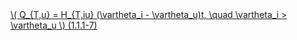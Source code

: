 <a href="/eco2_guide_center/1.%20ECO2%20Logic%20Guide/Hee1_Equation_List.html" class="equation-link" target="_blank" rel="noopener noreferrer">
  \( Q_{T,u} = H_{T,iu} (\vartheta_i - \vartheta_u)t, \quad \vartheta_i > \vartheta_u \) <span class="eq-number">(1.1.1-7)</span>
</a>
